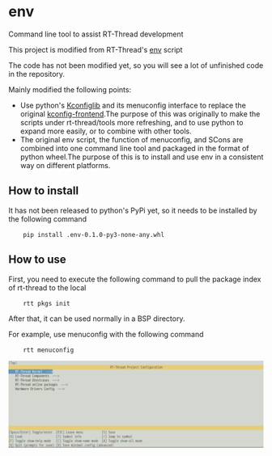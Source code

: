 # env

Command line tool to assist RT-Thread development

This project is modified from RT-Thread's [env](https://github.com/RT-Thread/env) script

The code has not been modified yet, so you will see a lot of unfinished code in the repository.

Mainly modified the following points:

* Use python's [Kconfiglib](https://github.com/ulfalizer/Kconfiglib) and its menuconfig interface to replace the original [kconfig-frontend](http://ymorin.is-a-geek.org/projects/kconfig-frontends).The purpose of this was originally to make the scripts under rt-thread/tools more refreshing, and to use python to expand more easily, or to combine with other tools.
* The original env script, the function of menuconfig, and SCons are combined into one command line tool and packaged in the format of python wheel.The purpose of this is to install and use env in a consistent way on different platforms.

## How to install

It has not been released to python's PyPi yet, so it needs to be installed by the following command

``` shell
    pip install .env-0.1.0-py3-none-any.whl
```

## How to use

First, you need to execute the following command to pull the package index of rt-thread to the local

```shell
    rtt pkgs init
```

After that, it can be used normally in a BSP directory.

For example, use menuconfig with the following command

```shell
    rtt menuconfig
```
![menuconfig](doc/menuconfig.png "menuconfig")
